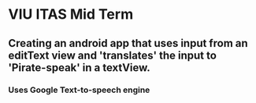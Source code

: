 # VIU ITAS Mid Term 

## Creating an android app that uses input from an editText view and 'translates' the input to 'Pirate-speak' in a textView.

### Uses Google Text-to-speech engine
